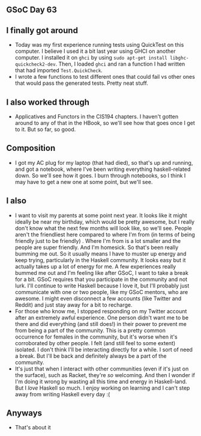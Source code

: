 ## GSoC Day 63

## I finally got around

 - Today was my first experience running tests using QuickTest on this computer.
   I believe I used it a bit last year using GHCI on another computer. I installed it on 
   ```ghci``` by using ```sudo apt-get install libghc-quickcheck2-dev```. Then, I loaded
   ```ghci``` and ran a function I had written that had imported ```Test.QuickCheck```.
 - I wrote a few functions to test different ones that could fail vs other ones that would pass
   the generated tests. Pretty neat stuff.
   
 ## I also worked through
  - Applicatives and Functors in the CIS194 chapters. I haven't gotten around to any of that in
    the HBook, so we'll see how that goes once I get to it. But so far, so good.
    
 ## Composition
  - I got my AC plug for my laptop (that had died), so that's up and running, and got a notebook,
    where I've been writing everything haskell-related down. So we'll see how it goes. I burn through
    notebooks, so I think I may have to get a new one at some point, but we'll see. 
    
 ## I also
  - I want to visit my parents at some point next year. It looks like it might ideally be near my birthday,
    which would be pretty awesome, but I really don't know what the next few months will look like, so we'll
    see. People aren't the friendliest here compared to where I'm from (in terms of being friendly just to be friendly)
    . Where I'm from is a lot smaller and the people
    are super friendly. And I'm homesick. So that's been really bumming me out. So it usually means I have to muster up energy
    and keep trying, particularly in the Haskell community. It looks easy but it actually takes up a lot of energy for me.
    A few experiences really bummed me out and I'm feeling
    like after GSoC, I want to take a break for a bit. GSoC requires that you participate in the community
    and not lurk. I'll continue to write Haskell because I love it, but I'll probably just 
    communicate with one or two people, like my GSoC mentors, who are awesome. 
    I might even disconnect a few accounts (like Twitter and Reddit)
    and just stay away for a bit to recharge.
  - For those who know me, I stopped responding on my Twitter account after an extremely awful experience. One person
  didn't want me to be there and did everything (and still does!) in their power to prevent me from being a part
  of the community. This is a pretty common occurrence for females in the community, but it's worse when it's corroborated
  by other people. I felt (and still feel to some extent) isolated.
  I don't think
    I'll be interacting directly for a while. I sort of need a break. But I'll be back and definitely always be a part
    of the community.
  - It's just that when I interact with other communities (even if it's just on the surface), such as Racket, they're 
    *so* welcoming. And then I wonder if I'm doing it wrong by wasting all this time and energy in Haskell-land. But
    I *love* Haskell so much. I enjoy working on learning and I can't step away from writing Haskell every day :(
    
  ## Anyways
   - That's about it

